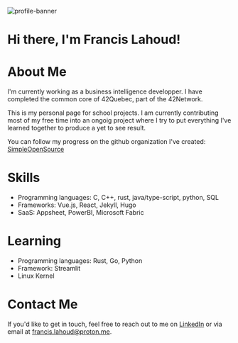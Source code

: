 ![profile-banner](github-header-image.png)
# Hi there, I'm Francis Lahoud!

# About Me
I'm currently working as a business intelligence developper. I have completed the common core of 42Quebec, part of the 42Network.

This is my personal page for school projects. I am currently contributing most of my free time into an ongoig project where I try to put everything I've learned together to produce a yet to see result.

You can follow my progress on the github organization I've created: [SimpleOpenSource](https://github.com/SimpleOpenSource)

# Skills
- Programming languages: C, C++, rust, java/type-script, python, SQL
- Frameworks: Vue.js, React, Jekyll, Hugo
- SaaS: Appsheet, PowerBI, Microsoft Fabric

# Learning
- Programming languages: Rust, Go, Python
- Framework: Streamlit
- Linux Kernel

# Contact Me
If you'd like to get in touch, feel free to reach out to me on [LinkedIn](https://www.linkedin.com/in/francis-lah) or via email at francis.lahoud@proton.me.
